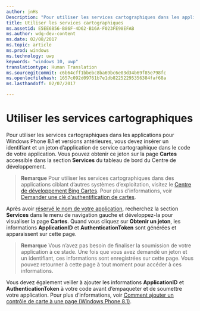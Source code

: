 ```yaml
---
author: jnHs
Description: "Pour utiliser les services cartographiques dans les applications pour Windows Phone 8.1 et versions antérieures, vous devez insérer un identifiant et un jeton d’application de service cartographique dans le code de votre application. Vous pouvez obtenir ce jeton sur la page Cartes accessible dans la section Services du tableau de bord du Centre de développement."
title: Utiliser les services cartographiques
ms.assetid: E5EE6B56-B86F-4D62-B16A-F023FE98EFAB
ms.author: wdg-dev-content
ms.date: 02/08/2017
ms.topic: article
ms.prod: windows
ms.technology: uwp
keywords: "windows 10, uwp"
translationtype: Human Translation
ms.sourcegitcommit: c6b64cff1bbebc8ba69bc6e03d34b69f85e798fc
ms.openlocfilehash: 1657c092d09761b7e1db82252295356384faf68a
ms.lasthandoff: 02/07/2017

---
```


# <a name="use-map-services"></a>Utiliser les services cartographiques


Pour utiliser les services cartographiques dans les applications pour Windows Phone 8.1 et versions antérieures, vous devez insérer un identifiant et un jeton d’application de service cartographique dans le code de votre application. Vous pouvez obtenir ce jeton sur la page **Cartes** accessible dans la section **Services** du tableau de bord du Centre de développement.

> **Remarque**  Pour utiliser les services cartographiques dans des applications ciblant d’autres systèmes d’exploitation, visitez le [Centre de développement Bing Cartes](http://go.microsoft.com/fwlink/p/?LinkId=614880). Pour plus d’informations, voir [Demander une clé d’authentification de cartes](https://msdn.microsoft.com/library/windows/apps/mt219694).

Après avoir [réservé le nom de votre application](create-your-app-by-reserving-a-name.md), recherchez la section **Services** dans le menu de navigation gauche et développez-la pour visualiser la page **Cartes**. Quand vous cliquez sur **Obtenir un jeton**, les informations **ApplicationID** et **AuthenticationToken** sont générées et apparaissent sur cette page.

> **Remarque**  Vous n’avez pas besoin de finaliser la soumission de votre application à ce stade. Une fois que vous avez demandé un jeton et un identifiant, ces informations sont enregistrées sur cette page. Vous pouvez retourner à cette page à tout moment pour accéder à ces informations.

Vous devez également veiller à ajouter les informations **ApplicationID** et **AuthenticationToken** à votre code avant d’empaqueter et de soumettre votre application. Pour plus d’informations, voir [Comment ajouter un contrôle de carte à une page (Windows Phone 8.1)](http://go.microsoft.com/fwlink/p/?LinkId=614882).

 

 





